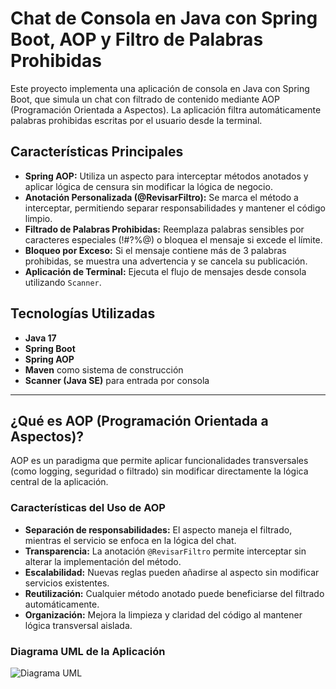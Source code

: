 # Chat de Consola en Java con Spring Boot, AOP y Filtro de Palabras Prohibidas

Este proyecto implementa una aplicación de consola en Java con Spring Boot, que simula un chat con filtrado de contenido mediante AOP (Programación Orientada a Aspectos). La aplicación filtra automáticamente palabras prohibidas escritas por el usuario desde la terminal.

## Características Principales
- **Spring AOP:** Utiliza un aspecto para interceptar métodos anotados y aplicar lógica de censura sin modificar la lógica de negocio.
- **Anotación Personalizada (@RevisarFiltro):** Se marca el método a interceptar, permitiendo separar responsabilidades y mantener el código limpio.
- **Filtrado de Palabras Prohibidas:** Reemplaza palabras sensibles por caracteres especiales (!#?%@) o bloquea el mensaje si excede el límite.
- **Bloqueo por Exceso:** Si el mensaje contiene más de 3 palabras prohibidas, se muestra una advertencia y se cancela su publicación.
- **Aplicación de Terminal:** Ejecuta el flujo de mensajes desde consola utilizando `Scanner`.

## Tecnologías Utilizadas
- **Java 17**  
- **Spring Boot**  
- **Spring AOP**  
- **Maven** como sistema de construcción  
- **Scanner (Java SE)** para entrada por consola  

---

## **¿Qué es AOP (Programación Orientada a Aspectos)?**
AOP es un paradigma que permite aplicar funcionalidades transversales (como logging, seguridad o filtrado) sin modificar directamente la lógica central de la aplicación.

### **Características del Uso de AOP**
- **Separación de responsabilidades:** El aspecto maneja el filtrado, mientras el servicio se enfoca en la lógica del chat.
- **Transparencia:** La anotación `@RevisarFiltro` permite interceptar sin alterar la implementación del método.
- **Escalabilidad:** Nuevas reglas pueden añadirse al aspecto sin modificar servicios existentes.
- **Reutilización:** Cualquier método anotado puede beneficiarse del filtrado automáticamente.
- **Organización:** Mejora la limpieza y claridad del código al mantener lógica transversal aislada.

### **Diagrama UML de la Aplicación**
![Diagrama UML](https://drive.google.com/uc?export=view&id=1Lm6kjK0TPAtlmk6CSW6TFGy6omXmWpuX)

